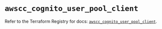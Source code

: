 # `awscc_cognito_user_pool_client`

Refer to the Terraform Registry for docs: [`awscc_cognito_user_pool_client`](https://registry.terraform.io/providers/hashicorp/awscc/0.70.0/docs/resources/cognito_user_pool_client).

